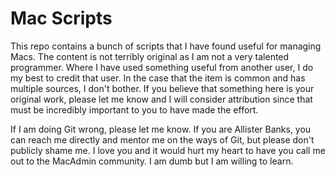 # Mac Scripts

This repo contains a bunch of scripts that I have found useful for managing Macs. The content is not terribly original as I am not a very talented programmer. Where I have used something useful from another user, I do my best to credit that user. In the case that the item is common and has multiple sources, I don't bother. If you believe that something here is your original work, please let me know and I will consider attribution since that must be incredibly important to you to have made the effort.

If I am doing Git wrong, please let me know. If you are Allister Banks, you can reach me directly and mentor me on the ways of Git, but please don't publicly shame me. I love you and it would hurt my heart to have you call me out to the MacAdmin community. I am dumb but I am willing to learn.
